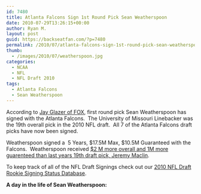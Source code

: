 ```yaml
---
id: 7480
title: Atlanta Falcons Sign 1st Round Pick Sean Weatherspoon
date: 2010-07-29T13:26:15+00:00
author: Ryan M.
layout: post
guid: https://backseatfan.com/?p=7480
permalink: /2010/07/atlanta-falcons-sign-1st-round-pick-sean-weatherspoon/
thumb:
  - /images/2010/07/weatherspoon.jpg
categories:
  - NCAA
  - NFL
  - NFL Draft 2010
tags:
  - Atlanta Falcons
  - Sean Weatherspoon
---
```


<div class="entry">
  <p>
    According to <a href="http://twitter.com/Jay_Glazer/statuses/19851731028">Jay Glazer of FOX</a>, first round pick Sean Weatherspoon has signed with the Atlanta Falcons.  The University of Missouri Linebacker was the 19th overall pick in the 2010 NFL draft.  All 7 of the Atlanta Falcons draft picks have now been signed.
  </p>

  <p>
    Weatherspoon signed a  5 Years, $17.5M Max, $10.5M Guaranteed with the Falcons.  Weatherspoon received <a href="https://backseatfan.com/2009/05/2009-nfl-draft-rookie-signing-status/">$2 M more overall and 1M more guarenteed than last years 19th draft pick, Jeremy Maclin</a>.
  </p>

  <p>
    To keep track of all of the NFL Draft Signings check out our <a href="https://backseatfan.com/index.php/2010/04/2010-nfl-draft-rookie-signing-status/">2010 NFL Draft Rookie Signing Status Database</a>.
  </p>

  <p>
    <strong>A day in the life of Sean Weatherspoon:</strong>
  </p>

  <p>
  </p>
</div>
